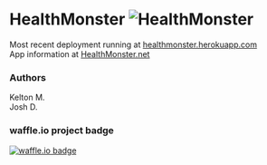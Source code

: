 # HealthMonster ![HealthMonster](http://d3nf22m6d68s6c.cloudfront.net/622637/958174/1341028381/50.png)

Most recent deployment running at [healthmonster.herokuapp.com](http://healthmonster.herokuapp.com "HealthMonster")  
App information at [HealthMonster.net](http://healthmonster.net "HealthMonster.net")

### Authors ###
  Kelton M.  
  Josh D.

### waffle.io project badge ###
[![waffle.io badge](http://badge.waffle.io/duffcodester/hm.png)](http://waffle.io/duffcodester/hm)
